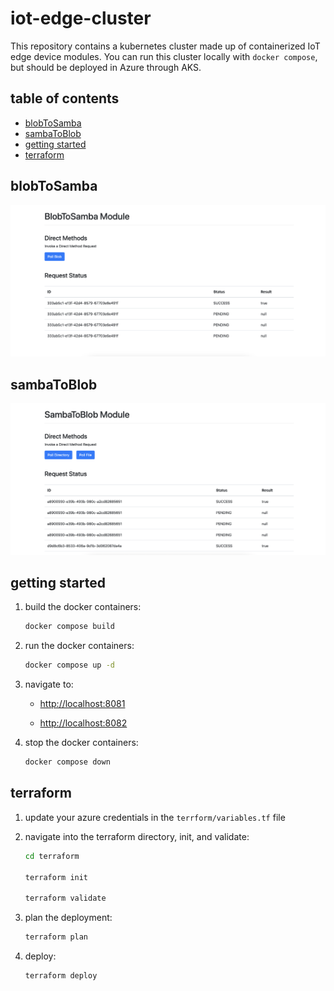 # iot-edge-cluster

This repository contains a kubernetes cluster made up of containerized IoT edge device modules.  You can run this cluster locally with `docker compose`, but should be deployed in Azure through AKS.

## table of contents
- [blobToSamba](#blobtosamba)
- [sambaToBlob](#sambatoblob)
- [getting started](#getting-started)
- [terraform](#terraform)

## blobToSamba

![Blob to Samba](./.github/docs/b2s.png)

## sambaToBlob

![Samba to Blob](./.github/docs/s2b.png)

## getting started

1. build the docker containers:

    ```sh
    docker compose build
    ```

2. run the docker containers:

    ```sh
    docker compose up -d
    ```

3. navigate to:

    - [http://localhost:8081](http://localhost:8081)
    
    - [http://localhost:8082](http://localhost:8082)

4. stop the docker containers:

    ```sh
    docker compose down
    ```

## terraform

1. update your azure credentials in the `terrform/variables.tf` file

2. navigate into the terraform directory, init, and validate:

    ```sh
    cd terraform

    terraform init

    terraform validate
    ```

3. plan the deployment:

    ```sh
    terraform plan
    ```

4. deploy:

    ```sh
    terraform deploy
    ```
